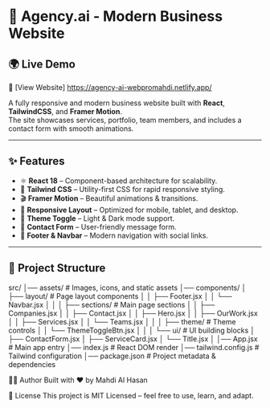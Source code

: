 # 🚀 Agency.ai - Modern Business Website

## 🌍 Live Demo

🔗 [View Website] https://agency-ai-webpromahdi.netlify.app/

A fully responsive and modern business website built with **React**, **TailwindCSS**, and **Framer Motion**.  
The site showcases services, portfolio, team members, and includes a contact form with smooth animations.

---

## ✨ Features

- ⚛️ **React 18** – Component-based architecture for scalability.
- 🎨 **Tailwind CSS** – Utility-first CSS for rapid responsive styling.
- 🎬 **Framer Motion** – Beautiful animations & transitions.
- 📱 **Responsive Layout** – Optimized for mobile, tablet, and desktop.
- 🌙 **Theme Toggle** – Light & Dark mode support.
- 📧 **Contact Form** – User-friendly message form.
- 🔗 **Footer & Navbar** – Modern navigation with social links.

---

## 📂 Project Structure

src/
│── assets/ # Images, icons, and static assets
│── components/
│ ├── layout/ # Page layout components
│ │ ├── Footer.jsx
│ │ └── Navbar.jsx
│ │
│ ├── sections/ # Main page sections
│ │ ├── Companies.jsx
│ │ ├── Contact.jsx
│ │ ├── Hero.jsx
│ │ ├── OurWork.jsx
│ │ ├── Services.jsx
│ │ └── Teams.jsx
│ │
│ ├── theme/ # Theme controls
│ │ └── ThemeToggleBtn.jsx
│ │
│ └── ui/ # UI building blocks
│ ├── ContactForm.jsx
│ ├── ServiceCard.jsx
│ └── Title.jsx
│
│── App.jsx # Main app entry
│── index.js # React DOM render
│── tailwind.config.js # Tailwind configuration
│── package.json # Project metadata & dependencies

👨‍💻 Author
Built with ❤️ by Mahdi Al Hasan

📜 License
This project is MIT Licensed – feel free to use, learn, and adapt.
